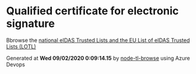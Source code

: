 # Qualified certificate for electronic signature 
 Bbrowse the [national eIDAS Trusted Lists and the EU List of eIDAS Trusted Lists (LOTL)](https://webgate.ec.europa.eu/tl-browser/#/) 
 
 
Generated at **Wed 09/02/2020  0:09:14.15** by [node-tl-browse](https://github.com/ymedlop/node-tl-browser) using Azure Devops 

